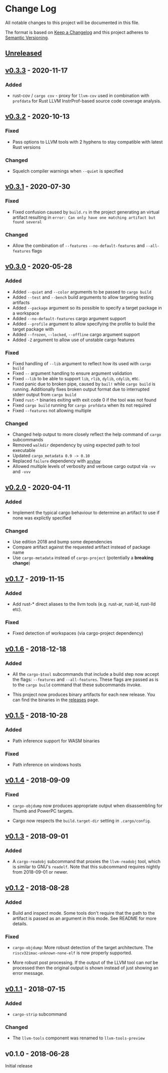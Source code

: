 # Change Log

All notable changes to this project will be documented in this file.

The format is based on [Keep a Changelog](http://keepachangelog.com/)
and this project adheres to [Semantic Versioning](http://semver.org/).

## [Unreleased]

## [v0.3.3] - 2020-11-17

### Added

- rust-cov / `cargo cov` - proxy for `llvm-cov` used in combination with
  `profdata` for Rust LLVM InstrProf-based source code coverage analysis.

## [v0.3.2] - 2020-10-13

### Fixed

- Pass options to LLVM tools with 2 hyphens to stay compatible with latest Rust versions

### Changed

- Squelch compiler warnings when `--quiet` is specified

## [v0.3.1] - 2020-07-30

### Fixed

- Fixed confusion caused by `build.rs` in the project generating an virtual
  artifact resulting in `error: Can only have one matching artifact but found
  several`

### Changed

- Allow the combination of `--features` `--no-default-features` and `--all-features` flags

## [v0.3.0] - 2020-05-28

### Added

- Added `--quiet` and `--color` arguments to be passed to `cargo build`
- Added `--test` and `--bench` build arguments to allow targeting testing artifacts
- Added `--package` argument so its possible to specify a target package in a workspace
- Added `--no-default-features` cargo argument support
- Added `--profile` argument to allow specifying the profile to build the target package with
- Added `--frozen`, `--locked`, `--offline` cargo argument support
- Added `-Z` argument to allow use of unstable cargo features

### Fixed

- Fixed handling of `--lib` argument to reflect how its used with `cargo build`
- Fixed `--` argument handling to ensure argument validation
- Fixed `--lib` to be able to support `lib`, `rlib`, `dylib`, `cdylib`, etc.
- Fixed panic due to broken pipe, caused by `bail!` while `cargo build` is running.
  Additionally fixes broken output format due to interrupted stderr output from `cargo build`
- Fixed `rust-*` binaries exiting with exit code 0 if the tool was not found
- Fixed `cargo build` running for `cargo profdata` when its not required
- Fixed `--features` not allowing multiple

### Changed

- Changed help output to more closely reflect the help command of `cargo` subcommands
- Removed `walkdir` dependency by using expected path to tool executable
- Updated `cargo_metadata 0.9 -> 0.10`
- Replaced `failure` dependency with [`anyhow`](https://github.com/dtolnay/anyhow)
- Allowed  multiple levels of verbosity and verbose cargo output via `-vv` and `-vvv`

## [v0.2.0] - 2020-04-11

### Added

- Implement the typical cargo behaviour to determine an artifact to use if none was explictly specified

### Changed

- Use edition 2018 and bump some dependencies
- Compare artifact against the requested artifact instead of package name
- Use `cargo-metadata` instead of `cargo-project` (potentially a **breaking change**)

## [v0.1.7] - 2019-11-15

### Added

- Add rust-* direct aliases to the llvm tools (e.g. rust-ar, rust-ld, rust-lld etc).

### Fixed

- Fixed detection of workspaces (via cargo-project dependency)

## [v0.1.6] - 2018-12-18

### Added

- All the `cargo-$tool` subcommands that include a build step now accept the
  flags: `--features` and `--all-features`. These flags are passed as is to the
  `cargo build` command that these subcommands invoke.

- This project now produces binary artifacts for each new release. You can find
  the binaries in the [releases] page.

[releases]: https://github.com/rust-embedded/cargo-binutils/releases

## [v0.1.5] - 2018-10-28

### Added

- Path inference support for WASM binaries

### Fixed

- Path inference on windows hosts

## [v0.1.4] - 2018-09-09

### Fixed

- `cargo-objdump` now produces appropriate output when disassembling for Thumb
  and PowerPC targets.

- Cargo now respects the `build.target-dir` setting in `.cargo/config`.

## [v0.1.3] - 2018-09-01

### Added

- A `cargo-readobj` subcommand that proxies the `llvm-readobj` tool, which is
  similar to GNU's `readelf`. Note that this subcommand requires nightly from
  2018-09-01 or newer.

## [v0.1.2] - 2018-08-28

### Added

- Build and inspect mode. Some tools don't require that the path to the artifact
  is passed as an argument in this mode. See README for more details.

### Fixed

- `cargo-objdump`: More robust detection of the target architecture. The
  `riscv32imac-unknown-none-elf` is now properly supported.

- More robust post processing. If the output of the LLVM tool can *not* be
  processed then the original output is shown instead of just showing an error
  message.

## [v0.1.1] - 2018-07-15

### Added

- `cargo-strip` subcommand

### Changed

- The `llvm-tools` component was renamed to `llvm-tools-preview`

## v0.1.0 - 2018-06-28

Initial release

[Unreleased]: https://github.com/rust-embedded/cargo-binutils/compare/v0.3.2...HEAD
[v0.3.3]: https://github.com/rust-embedded/cargo-binutils/compare/v0.3.2...v0.3.3
[v0.3.2]: https://github.com/rust-embedded/cargo-binutils/compare/v0.3.1...v0.3.2
[v0.3.1]: https://github.com/rust-embedded/cargo-binutils/compare/v0.3.0...v0.3.1
[v0.3.0]: https://github.com/rust-embedded/cargo-binutils/compare/v0.2.0...v0.3.0
[v0.2.0]: https://github.com/rust-embedded/cargo-binutils/compare/v0.1.7...v0.2.0
[v0.1.7]: https://github.com/rust-embedded/cargo-binutils/compare/v0.1.6...v0.1.7
[v0.1.6]: https://github.com/rust-embedded/cargo-binutils/compare/v0.1.5...v0.1.6
[v0.1.5]: https://github.com/rust-embedded/cargo-binutils/compare/v0.1.4...v0.1.5
[v0.1.4]: https://github.com/rust-embedded/cargo-binutils/compare/v0.1.3...v0.1.4
[v0.1.3]: https://github.com/rust-embedded/cargo-binutils/compare/v0.1.2...v0.1.3
[v0.1.2]: https://github.com/rust-embedded/cargo-binutils/compare/v0.1.1...v0.1.2
[v0.1.1]: https://github.com/rust-embedded/cargo-binutils/compare/v0.1.0...v0.1.1
